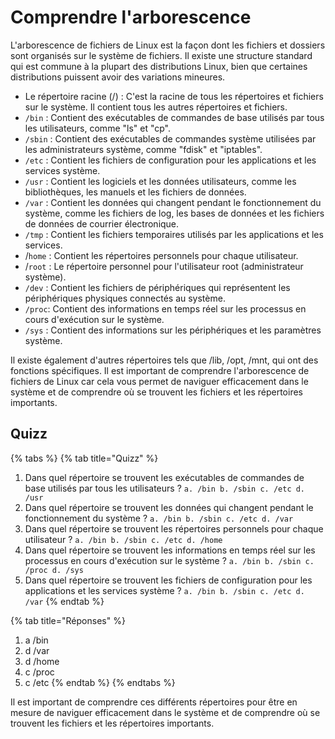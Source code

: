 # Comprendre l'arborescence

L'arborescence de fichiers de Linux est la façon dont les fichiers et dossiers sont organisés sur le système de fichiers. Il existe une structure standard qui est commune à la plupart des distributions Linux, bien que certaines distributions puissent avoir des variations mineures.

* Le répertoire racine (/) : C'est la racine de tous les répertoires et fichiers sur le système. Il contient tous les autres répertoires et fichiers.
* `/bin` : Contient des exécutables de commandes de base utilisés par tous les utilisateurs, comme "ls" et "cp".
* `/sbin` : Contient des exécutables de commandes système utilisées par les administrateurs système, comme "fdisk" et "iptables".
* `/etc` : Contient les fichiers de configuration pour les applications et les services système.
* `/usr` : Contient les logiciels et les données utilisateurs, comme les bibliothèques, les manuels et les fichiers de données.
* `/var` : Contient les données qui changent pendant le fonctionnement du système, comme les fichiers de log, les bases de données et les fichiers de données de courrier électronique.
* `/tmp` : Contient les fichiers temporaires utilisés par les applications et les services.
* /`home` : Contient les répertoires personnels pour chaque utilisateur.
* /`root` : Le répertoire personnel pour l'utilisateur root (administrateur système).
* `/dev` : Contient les fichiers de périphériques qui représentent les périphériques physiques connectés au système.
* `/proc`: Contient des informations en temps réel sur les processus en cours d'exécution sur le système.
* `/sys` : Contient des informations sur les périphériques et les paramètres système.

Il existe également d'autres répertoires tels que /lib, /opt, /mnt, qui ont des fonctions spécifiques. Il est important de comprendre l'arborescence de fichiers de Linux car cela vous permet de naviguer efficacement dans le système et de comprendre où se trouvent les fichiers et les répertoires importants.

## Quizz

{% tabs %}
{% tab title="Quizz" %}
1. Dans quel répertoire se trouvent les exécutables de commandes de base utilisés par tous les utilisateurs ? `a. /bin b. /sbin c. /etc d. /usr`
2. Dans quel répertoire se trouvent les données qui changent pendant le fonctionnement du système ? `a. /bin b. /sbin c. /etc d. /var`
3. Dans quel répertoire se trouvent les répertoires personnels pour chaque utilisateur ? `a. /bin b. /sbin c. /etc d. /home`
4. Dans quel répertoire se trouvent les informations en temps réel sur les processus en cours d'exécution sur le système ? `a. /bin b. /sbin c. /proc d. /sys`
5. Dans quel répertoire se trouvent les fichiers de configuration pour les applications et les services système ? `a. /bin b. /sbin c. /etc d. /var`
{% endtab %}

{% tab title="Réponses" %}
1. a /bin
2. d /var
3. d /home
4. c /proc
5. c /etc
{% endtab %}
{% endtabs %}

Il est important de comprendre ces différents répertoires pour être en mesure de naviguer efficacement dans le système et de comprendre où se trouvent les fichiers et les répertoires importants.
